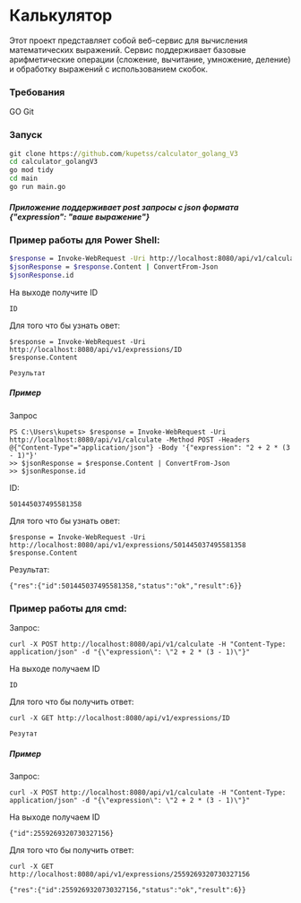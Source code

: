 # Калькулятор
Этот проект представляет собой веб-сервис для вычисления математических выражений. Сервис поддерживает базовые арифметические операции (сложение, вычитание, умножение, деление) и обработку выражений с использованием скобок.

### Требования
GO
Git

### Запуск
```cmd
git clone https://github.com/kupetss/calculator_golang_V3
cd calculator_golangV3
go mod tidy
cd main
go run main.go
```
##### Приложение поддерживает post запросы с json формата {"expression": "ваше выражение"}
### Пример работы для Power Shell:
```bash
$response = Invoke-WebRequest -Uri http://localhost:8080/api/v1/calculate -Method POST -Headers @{"Content-Type"="application/json"} -Body '{"expression": "2 + 2 * (3 - 1)"}'
$jsonResponse = $response.Content | ConvertFrom-Json
$jsonResponse.id
```
На выходе получите ID
```
ID
```
Для того что бы узнать овет:
```
$response = Invoke-WebRequest -Uri http://localhost:8080/api/v1/expressions/ID
$response.Content
```
```
Результат
```

##### Пример
Запрос
```
PS C:\Users\kupets> $response = Invoke-WebRequest -Uri http://localhost:8080/api/v1/calculate -Method POST -Headers @{"Content-Type"="application/json"} -Body '{"expression": "2 + 2 * (3 - 1)"}'
>> $jsonResponse = $response.Content | ConvertFrom-Json
>> $jsonResponse.id 
```
ID:
```
501445037495581358
```
Для того что бы узнать овет:
```
$response = Invoke-WebRequest -Uri http://localhost:8080/api/v1/expressions/501445037495581358
$response.Content
```
Результат:
```
{"res":{"id":501445037495581358,"status":"ok","result":6}}
```

### Пример работы для cmd:
Запрос:
```
curl -X POST http://localhost:8080/api/v1/calculate -H "Content-Type: application/json" -d "{\"expression\": \"2 + 2 * (3 - 1)\"}"
```
На выходе получаем ID
```
ID
```
Для того что бы получить ответ:
```
curl -X GET http://localhost:8080/api/v1/expressions/ID
```
```
Резутат
```

##### Пример
Запрос:
```
curl -X POST http://localhost:8080/api/v1/calculate -H "Content-Type: application/json" -d "{\"expression\": \"2 + 2 * (3 - 1)\"}"
```
На выходе получаем ID
```
{"id":2559269320730327156}
```
Для того что бы получить ответ:
```
curl -X GET http://localhost:8080/api/v1/expressions/2559269320730327156
```
```
{"res":{"id":2559269320730327156,"status":"ok","result":6}}
```

